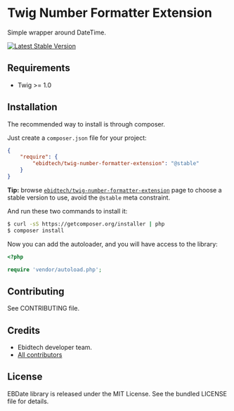# Twig Number Formatter Extension #

Simple wrapper around DateTime.

[![Latest Stable Version](https://poser.pugx.org/ebidtech/ebdate/v/stable.png)](https://packagist.org/packages/ebidtech/twig-number-formatter-extension)

## Requirements ##

* Twig >= 1.0

## Installation ##

The recommended way to install is through composer.

Just create a `composer.json` file for your project:

``` json
{
    "require": {
        "ebidtech/twig-number-formatter-extension": "@stable"
    }
}
```

**Tip:** browse [`ebidtech/twig-number-formatter-extension`](https://packagist.org/packages/ebidtech/twig-number-formatter-extension) page to choose a stable version to use, avoid the `@stable` meta constraint.

And run these two commands to install it:

```bash
$ curl -sS https://getcomposer.org/installer | php
$ composer install
```

Now you can add the autoloader, and you will have access to the library:

```php
<?php

require 'vendor/autoload.php';
```

## Contributing ##

See CONTRIBUTING file.

## Credits ##

* Ebidtech developer team.
* [All contributors](https://github.com/ebidtech/twig-number-formatter-extension/contributors)

## License ##

EBDate library is released under the MIT License. See the bundled LICENSE file for details.


